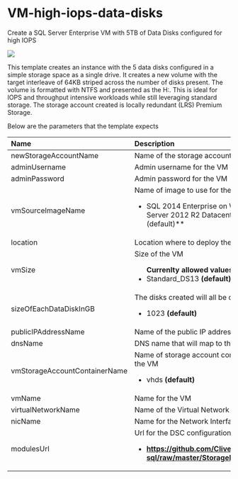 # VM-high-iops-data-disks

Create a SQL Server Enterprise VM with 5TB of Data Disks configured for high IOPS

<a href="https://azuredeploy.net" target="_blank">
    <img src="http://azuredeploy.net/deploybutton.png"/>
</a>

This template creates an instance with the 5  data disks configured in a simple storage space as a single drive.   It creates a new volume with the target interleave of 64KB striped across the number of disks present.  The volume is formatted with NTFS and presented as the H:\.    This is ideal for IOPS and throughput intensive workloads while still leveraging standard storage.  The storage account created is locally redundant (LRS) Premium Storage.


Below are the parameters that the template expects

| Name   | Description    |
|:--- |:---|
| newStorageAccountName  | Name of the storage account to create |
| adminUsername | Admin username for the VM |
| adminPassword | Admin password for the VM |
| vmSourceImageName | Name of image to use for the VM <br> <ul><li>SQL 2014 Enterprise on Windows Server 2012 R2 Datacenter**(default)**</li></ul>|
| location  | Location where to deploy the resource  |
| vmSize | Size of the VM <br> <ul>**Currenlty allowed values**<li>Standard_DS13 **(default)**</li></ul>|
| sizeOfEachDataDiskInGB | The disks created will all be of this size <ul><li>1023 **(default)**</li></ul>|
| publicIPAddressName | Name of the public IP address to create |
| dnsName | DNS name that will map to the public IP |
| vmStorageAccountContainerName | Name of storage account container for the VM <br> <ul><li>vhds **(default)**</li></ul>|
| vmName | Name for the VM |
| virtualNetworkName | Name of the Virtual Network |
| nicName | Name for the Network Interface |
| modulesUrl | Url for the DSC configuration module <br> <ul> <li><b>https://github.com/CliveG/cx-sql/raw/master/StoragePool.ps1.zip</li></ul>|
